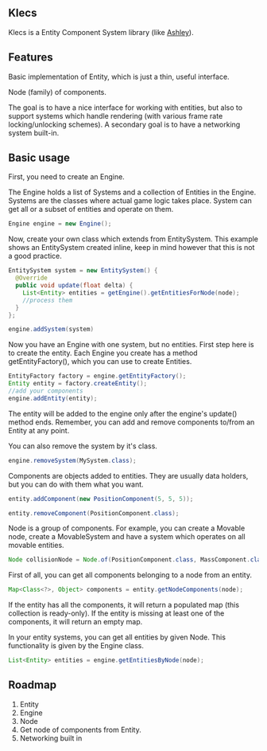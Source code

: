 Klecs
---

Klecs is a Entity Component System library (like [Ashley](https://github.com/libgdx/ashley)).

Features
----

Basic implementation of Entity, which is just a thin, useful interface.

Node (family) of components.

The goal is to have a nice interface for working with entities, but also to support
systems which handle rendering (with various frame rate locking/unlocking schemes).
A secondary goal is to have a networking system built-in.

Basic usage
-----

First, you need to create an Engine. 

The Engine holds a list of Systems and a collection of Entities in the Engine.
Systems are the classes where actual game logic takes place.
System can get all or a subset of entities and operate on them.

```java
Engine engine = new Engine();
```

Now, create your own class which extends from EntitySystem.
This example shows an EntitySystem created inline, keep in mind however that this is not a good practice.

```java
EntitySystem system = new EntitySystem() {
  @Override
  public void update(float delta) {
    List<Entity> entities = getEngine().getEntitiesForNode(node);
    //process them
  }
};

engine.addSystem(system)
```

Now you have an Engine with one system, but no entities. First step here is to create the entity.
Each Engine you create has a method getEntityFactory(), which you can use to create Entities.

```java
EntityFactory factory = engine.getEntityFactory();
Entity entity = factory.createEntity();
//add your components
engine.addEntity(entity);
```
The entity will be added to the engine only after the engine's update() method ends.
Remember, you can add and remove components to/from an Entity at any point.

You can also remove the system by it's class.

```java
engine.removeSystem(MySystem.class);
```

Components are objects added to entities. They are usually data holders, but you can do with them
what you want. 

```java
entity.addComponent(new PositionComponent(5, 5, 5));
```

```java
entity.removeComponent(PositionComponent.class);
```


Node is a group of components. For example, you can create a
Movable node, create a MovableSystem and have a system which operates on all movable entities.

```java
Node collisionNode = Node.of(PositionComponent.class, MassComponent.class);
```

First of all, you can get all components belonging to a node from an entity.

```java
Map<Class<?>, Object> components = entity.getNodeComponents(node);
```
If the entity has all the components, it will return a populated map (this collection is ready-only).
If the entity is missing at least one of the components, it will return an empty map.

In your entity systems, you can get all entities by given Node. This functionality is given by the Engine class.

```java
List<Entity> entities = engine.getEntitiesByNode(node);
```


Roadmap
----

1. Entity
2. Engine
3. Node
4. Get node of components from Entity.
5. Networking built in
